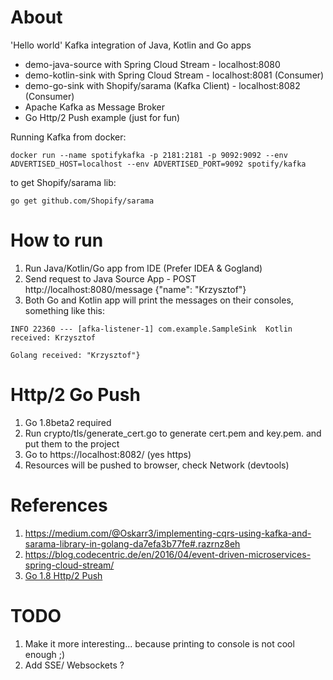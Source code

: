 # About
'Hello world' Kafka integration of Java, Kotlin and Go apps

- demo-java-source with Spring Cloud Stream - localhost:8080
- demo-kotlin-sink with Spring Cloud Stream - localhost:8081 (Consumer)
- demo-go-sink with Shopify/sarama (Kafka Client) - localhost:8082 (Consumer)
- Apache Kafka as Message Broker
- Go Http/2 Push example (just for fun)

Running Kafka from docker:
```
docker run --name spotifykafka -p 2181:2181 -p 9092:9092 --env ADVERTISED_HOST=localhost --env ADVERTISED_PORT=9092 spotify/kafka 
```

to get Shopify/sarama lib:
```
go get github.com/Shopify/sarama
```

# How to run
1. Run Java/Kotlin/Go app from IDE (Prefer IDEA & Gogland)
1. Send request to Java Source App - POST http://localhost:8080/message {"name": "Krzysztof"}
1. Both Go and Kotlin app will print the messages on their consoles, something like this:
```
INFO 22360 --- [afka-listener-1] com.example.SampleSink  Kotlin received: Krzysztof
```

```
Golang received: "Krzysztof"}

```
# Http/2 Go Push
1. Go 1.8beta2 required
1. Run crypto/tls/generate_cert.go to generate cert.pem and key.pem. and put them to the project
1. Go to https://localhost:8082/ (yes https)
1. Resources will be pushed to browser, check Network (devtools)


# References
1. https://medium.com/@Oskarr3/implementing-cqrs-using-kafka-and-sarama-library-in-golang-da7efa3b77fe#.razrnz8eh
1. https://blog.codecentric.de/en/2016/04/event-driven-microservices-spring-cloud-stream/
1. [Go 1.8 Http/2 Push](https://gist.github.com/rakyll/eec415977f85d50a493ca8472ba97b68)

# TODO
1. Make it more interesting... because printing to console is not cool enough ;)
1. Add SSE/ Websockets ?  


